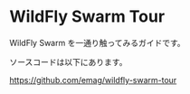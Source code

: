 # WildFly Swarm Tour

WildFly Swarm を一通り触ってみるガイドです。

ソースコードは以下にあります。

https://github.com/emag/wildfly-swarm-tour
